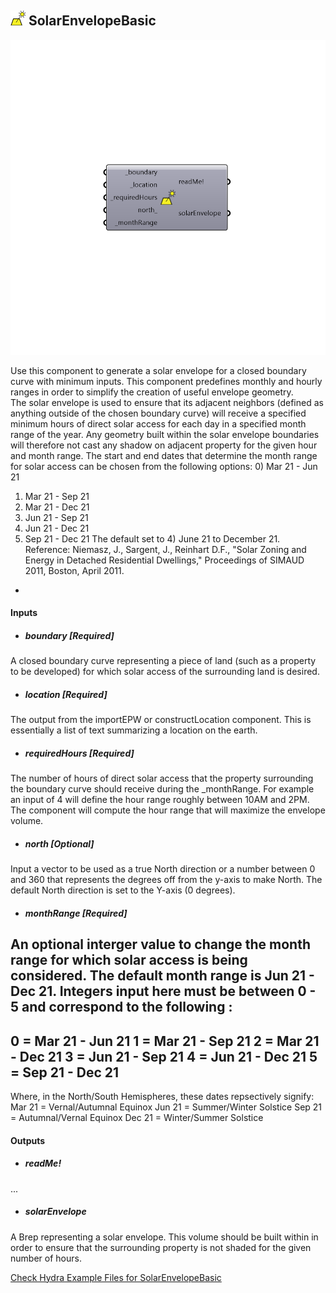 ## ![](../../images/icons/SolarEnvelopeBasic.png) SolarEnvelopeBasic

![](../../images/components/SolarEnvelopeBasic.png)

Use this component to generate a solar envelope for a closed boundary curve with minimum inputs. This component predefines monthly and hourly ranges in order to simplify the creation of useful envelope geometry.  
 The solar envelope is used to ensure that its adjacent neighbors (defined as anything outside of the chosen boundary curve) will receive a specified minimum hours of direct solar access for each day in a specified month range of the year.
 Any geometry built within the solar envelope boundaries will therefore not cast any shadow on adjacent property for the given hour and month range.
 The start and end dates that determine the month range for solar access can be chosen from the following options:
 0) Mar 21 - Jun 21
 1) Mar 21 - Sep 21
 2) Mar 21 - Dec 21
 3) Jun 21 - Sep 21
 4) Jun 21 - Dec 21
 5) Sep 21 - Dec 21
 The default set to 4) June 21 to December 21.
 Reference: Niemasz, J., Sargent, J., Reinhart D.F., "Solar Zoning and Energy in 
 Detached Residential Dwellings," Proceedings of SIMAUD 2011, Boston, April 2011.
 -
 

#### Inputs
* ##### boundary [Required]
A closed boundary curve representing a piece of land (such as a property to be developed) for which solar access of the surrounding land is desired.
* ##### location [Required]
The output from the importEPW or constructLocation component.  This is essentially a list of text summarizing a location on the earth.
* ##### requiredHours [Required]
The number of hours of direct solar access that the property surrounding the boundary curve should receive during the _monthRange. For example an input of 4 will define the hour range roughly between 10AM and 2PM. The component will compute the hour range that will maximize the envelope volume.        
* ##### north [Optional]
Input a vector to be used as a true North direction or a number between 0 and 360 that represents the degrees off from the y-axis to make North.  The default North direction is set to the Y-axis (0 degrees).
* ##### monthRange [Required]
An optional interger value to change the month range for which solar access is being considered. The default month range is Jun 21 - Dec 21.
 Integers input here must be between 0 - 5 and correspond to the following :
 ---
 0 = Mar 21 - Jun 21
 1 = Mar 21 - Sep 21
 2 = Mar 21 - Dec 21
 3 = Jun 21 - Sep 21
 4 = Jun 21 - Dec 21
 5 = Sep 21 - Dec 21
 ---
 Where, in the North/South Hemispheres, these dates repsectively signify:
 Mar 21 = Vernal/Autumnal Equinox
 Jun 21 = Summer/Winter Solstice
 Sep 21 = Autumnal/Vernal Equinox
 Dec 21 = Winter/Summer Solstice

#### Outputs
* ##### readMe!
...
* ##### solarEnvelope
A Brep representing a solar envelope.  This volume should be built within in order to ensure that the surrounding property is not shaded for the given number of hours.


[Check Hydra Example Files for SolarEnvelopeBasic](https://hydrashare.github.io/hydra/index.html?keywords=Ladybug_SolarEnvelopeBasic)
